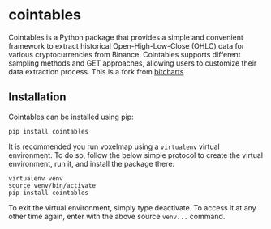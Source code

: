 # cointables

Cointables is a Python package that provides a simple and convenient framework to extract historical Open-High-Low-Close (OHLC) data for various cryptocurrencies from Binance. Cointables supports different sampling methods and GET approaches, allowing users to customize their data extraction process. This is a fork from [bitcharts](https://github.com/andrewrgarcia/bitcharts)


## Installation

Cointables can be installed using pip:

```
pip install cointables
```

It is recommended you run voxelmap using a `virtualenv` virtual environment. To do so, follow the below simple protocol to create the virtual environment, run it, and install the package there:

```
virtualenv venv
source venv/bin/activate
pip install cointables
```

To exit the virtual environment, simply type deactivate. To access it at any other time again, enter with the above source `venv...` command.
